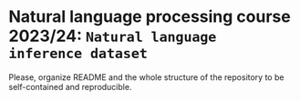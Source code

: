 # Natural language processing course 2023/24: `Natural language inference dataset`

Please, organize README and the whole structure of the repository to be self-contained and reproducible.
